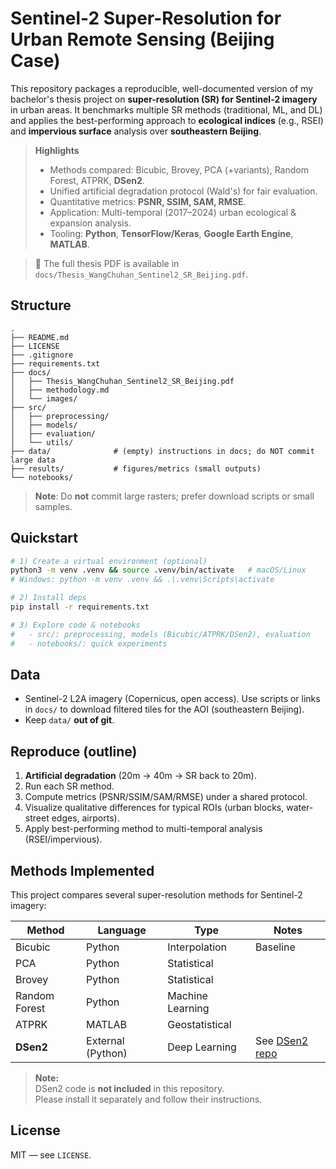 # Sentinel-2 Super-Resolution for Urban Remote Sensing (Beijing Case)

This repository packages a reproducible, well-documented version of my bachelor's thesis project on **super-resolution (SR) for Sentinel-2 imagery** in urban areas. It benchmarks multiple SR methods (traditional, ML, and DL) and applies the best-performing approach to **ecological indices** (e.g., RSEI) and **impervious surface** analysis over **southeastern Beijing**.

> **Highlights**
> - Methods compared: Bicubic, Brovey, PCA (+variants), Random Forest, ATPRK, **DSen2**.
> - Unified artificial degradation protocol (Wald's) for fair evaluation.
> - Quantitative metrics: **PSNR, SSIM, SAM, RMSE**.
> - Application: Multi-temporal (2017–2024) urban ecological & expansion analysis.
> - Tooling: **Python**, **TensorFlow/Keras**, **Google Earth Engine**, **MATLAB**.

> 📄 The full thesis PDF is available in `docs/Thesis_WangChuhan_Sentinel2_SR_Beijing.pdf`.

## Structure
```
.
├── README.md
├── LICENSE
├── .gitignore
├── requirements.txt
├── docs/
│   ├── Thesis_WangChuhan_Sentinel2_SR_Beijing.pdf
│   ├── methodology.md
│   └── images/
├── src/
│   ├── preprocessing/
│   ├── models/
│   ├── evaluation/
│   └── utils/
├── data/              # (empty) instructions in docs; do NOT commit large data
├── results/           # figures/metrics (small outputs)
└── notebooks/
```
> **Note**: Do **not** commit large rasters; prefer download scripts or small samples.

## Quickstart
```bash
# 1) Create a virtual environment (optional)
python3 -m venv .venv && source .venv/bin/activate   # macOS/Linux
# Windows: python -m venv .venv && .\.venv\Scripts\activate

# 2) Install deps
pip install -r requirements.txt

# 3) Explore code & notebooks
#   - src/: preprocessing, models (Bicubic/ATPRK/DSen2), evaluation
#   - notebooks/: quick experiments
```

## Data
- Sentinel-2 L2A imagery (Copernicus, open access). Use scripts or links in `docs/` to download filtered tiles for the AOI (southeastern Beijing).
- Keep `data/` **out of git**.

## Reproduce (outline)
1. **Artificial degradation** (20m → 40m → SR back to 20m).
2. Run each SR method.
3. Compute metrics (PSNR/SSIM/SAM/RMSE) under a shared protocol.
4. Visualize qualitative differences for typical ROIs (urban blocks, water-street edges, airports).
5. Apply best-performing method to multi-temporal analysis (RSEI/impervious).
## Methods Implemented
This project compares several super-resolution methods for Sentinel-2 imagery:

| Method          | Language | Type           | Notes |
|----------------|----------|----------------|-------|
| Bicubic        | Python   | Interpolation  | Baseline |
| PCA             | Python   | Statistical    | |
| Brovey          | Python   | Statistical    | |
| Random Forest   | Python   | Machine Learning | |
| ATPRK           | MATLAB   | Geostatistical | |
| **DSen2**       | External (Python) | Deep Learning | See [DSen2 repo](https://github.com/lanha/DSen2) |

> **Note:**  
> DSen2 code is **not included** in this repository.  
> Please install it separately and follow their instructions.

## License
MIT — see `LICENSE`.
